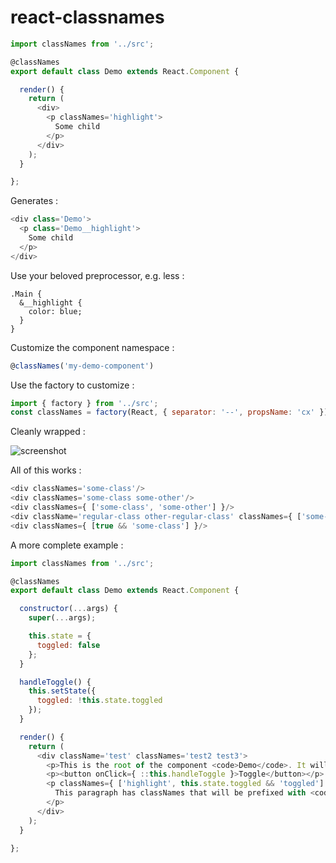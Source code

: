 # react-classnames

```js
import classNames from '../src';

@classNames
export default class Demo extends React.Component {

  render() {
    return (
      <div>
        <p classNames='highlight'>
          Some child
        </p>
      </div>
    );
  }

};
```

Generates :
```js
<div class='Demo'>
  <p class='Demo__highlight'>
    Some child
  </p>
</div>
```

Use your beloved preprocessor, e.g. less :
```less
.Main {
  &__highlight {
    color: blue;
  }
}
```

Customize the component namespace :
```js
@classNames('my-demo-component')
```

Use the factory to customize :
```js
import { factory } from '../src';
const classNames = factory(React, { separator: '--', propsName: 'cx' });
```

Cleanly wrapped :

![screenshot](https://cloud.githubusercontent.com/assets/333073/9687955/9ebade8e-532c-11e5-835e-0434bd3e4e2f.png)

All of this works :
```js
<div classNames='some-class'/>
<div classNames='some-class some-other'/>
<div classNames={ ['some-class', 'some-other'] }/>
<div className='regular-class other-regular-class' classNames={ ['some-class'] }/>
<div classNames={ [true && 'some-class'] }/>
```

A more complete example :
```js
import classNames from '../src';

@classNames
export default class Demo extends React.Component {

  constructor(...args) {
    super(...args);

    this.state = {
      toggled: false
    };
  }

  handleToggle() {
    this.setState({
      toggled: !this.state.toggled
    });
  }

  render() {
    return (
      <div className='test' classNames='test2 test3'>
        <p>This is the root of the component <code>Demo</code>. It will get the <code>Demo</code> class and can have other <code>className</code> and <code>classNames</code> props.</p>
        <p><button onClick={ ::this.handleToggle }>Toggle</button></p>
        <p classNames={ ['highlight', this.state.toggled && 'toggled'] }>
          This paragraph has classNames that will be prefixed with <code>Demo</code>. It is blue when toggled.
        </p>
      </div>
    );
  }

};
```
